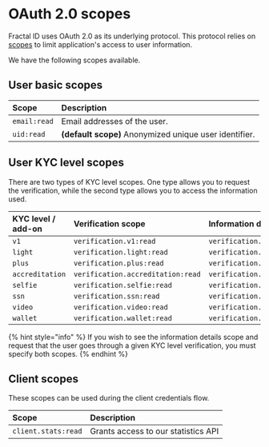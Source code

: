 # OAuth 2.0 scopes

Fractal ID uses OAuth 2.0 as its underlying protocol. This protocol relies on [scopes](https://oauth.net/2/scope/) to limit application's access to user information.

We have the following scopes available.

## User basic scopes

| Scope | Description |
| :--- | :--- |
| `email:read` | Email addresses of the user. |
| `uid:read` | **\(default scope\)** Anonymized unique user identifier. |

## User KYC level scopes

There are two types of KYC level scopes. One type allows you to request the verification, while the second type allows you to access the information used.

| KYC level / add-on | Verification scope | Information details scope |
| :--- | :--- | :--- |
| `v1` | `verification.v1:read` | `verification.v1.details:read` |
| `light` | `verification.light:read` | `verification.light.details:read` |
| `plus` | `verification.plus:read` | `verification.plus.details:read` |
| `accreditation` | `verification.accreditation:read` | `verification.accreditation.details:read` |
| `selfie` | `verification.selfie:read` | `verification.selfie.details:read` |
| `ssn` | `verification.ssn:read` | `verification.ssn.details:read` |
| `video` | `verification.video:read` | `verification.video.details:read` |
| `wallet` | `verification.wallet:read` | `verification.wallet.details:read` |

{% hint style="info" %}
If you wish to see the information details scope and request that the user goes through a given KYC level verification, you must specify both scopes.
{% endhint %}

## Client scopes

These scopes can be used during the client credentials flow.

| Scope | Description |
| :--- | :--- |
| `client.stats:read` | Grants access to our statistics API |

